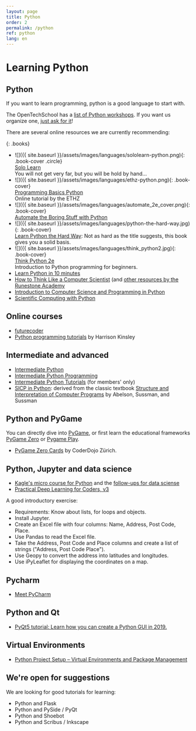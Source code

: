 ```yaml
---
layout: page
title: Python
order: 2
permalink: /python
ref: python
lang: en
---
```


# Learning Python

## Python

If you want to learn programming, python is a good language to start with.

The OpenTechSchool has a [list of Python workshops](http://python.opentechschool.org/). If you want us organize one, [just ask for it](contact)!

There are several online resources we are currently recommending:

{: .books}
- ![]({{ site.baseurl }}/assets/images/languages/sololearn-python.png){: .book-cover .circle}  
  [Solo Learn](https://www.sololearn.com/course/python/)  
  You will not get very far, but you will be hold by hand...
- ![]({{ site.baseurl }}/assets/images/languages/ethz-python.png){: .book-cover}  
  [Programming Basics Python](https://www.et.ethz.ch/)  
  Online tutorial by the ETHZ
- ![]({{ site.baseurl }}/assets/images/languages/automate_2e_cover.png){: .book-cover}  
  [Automate the Boring Stuff with Python](https://automatetheboringstuff.com/)
- ![]({{ site.baseurl }}/assets/images/languages/python-the-hard-way.jpg){: .book-cover}  
  [Learn Python the Hard Way](https://learnpythonthehardway.org/): Not as hard as the title suggests, this book gives you a solid basis.
- ![]({{ site.baseurl }}/assets/images/languages/think_python2.jpg){: .book-cover}  
  [Think Python 2e](https://greenteapress.com/wp/think-python-2e/)  
  Introduction to Python programming for beginners.
- [Learn Python in 10 minutes](https://www.stavros.io/tutorials/python/)
- [How to Think Like a Computer Scientist](https://runestone.academy/runestone/books/published/thinkcspy/index.html) (and [other resources by the Runestone Academy](https://runestoneinteractive.org/pages/library.html)
- [Introduction to Computer Science and Programming in Python](https://ocw.mit.edu/courses/electrical-engineering-and-computer-science/6-0001-introduction-to-computer-science-and-programming-in-python-fall-2016/)
- [Scientific Computing with Python](https://www.freecodecamp.org/learn/scientific-computing-with-python/)

## Online courses

- [futurecoder](https://futurecoder.io/course/)
- [Python programming tutorials](https://pythonprogramming.net/python-fundamental-tutorials/) by Harrison Kinsley

## Intermediate and advanced

- [Intermediate Python](https://book.pythontips.com/en/latest/)
- [Intermediate Python Programming](https://pythonprogramming.net/introduction-intermediate-python-tutorial/)
- [Intermediate Python Tutorials](https://realpython.com/preview/python-deque/) (for members' only)
- [SICP in Python](https://wizardforcel.gitbooks.io/sicp-in-python/content/): derived from the classic textbook [Structure and Interpretation of Computer Programs](http://www-mitpress.mit.edu/sicp/full-text/book/book.html) by Abelson, Sussman, and Sussman


## Python and PyGame

You can directly dive into [PyGame](https://www.pygame.org/news), or first learn the educational frameworks [PyGame Zero](https://pygame-zero.readthedocs.io/en/stable/) or [Pygame Play](https://github.com/replit/play).

- [PyGame Zero Cards](https://github.com/CoderDojoZH/resources/tree/master/cards-python/mu-pgzero) by CoderDojo Zürich.

## Python, Jupyter and data science

- [Kagle's  micro course for Python](https://www.kaggle.com/learn/python) and the [follow-ups for data sciense](https://www.kaggle.com/learn/overview)
- [Practical Deep Learning for Coders, v3](https://course.fast.ai/)

A good introductory exercise:

- Requirements: Know about lists, for loops and objects.
- Install Jupyter.
- Create an Excel file with four columns: Name, Address, Post Code, Place.
- Use Pandas to read the Excel file.
- Take the Address, Post Code and Place columns and create a list of strings ("Address, Post Code Place").
- Use Geopy to convert the address into latitudes and longitudes.
- Use iPyLeaflet for displaying the coordinates on a map.

## Pycharm

- [Meet PyCharm](https://www.jetbrains.com/help/pycharm/meet-pycharm.html)

## Python and Qt

- [PyQt5 tutorial: Learn how you can create a Python GUI in 2019.](https://build-system.fman.io/pyqt5-tutorial)

## Virtual Environments

- [Python Project Setup – Virtual Environments and Package Management](https://bas.codes/posts/python-virtualenv-venv-pip-pyenv-poetry)

## We're open for suggestions

We are looking for good tutorials for learning:

- Python and Flask
- Python and PySide / PyQt
- Python and Shoebot
- Python and Scribus / Inkscape
